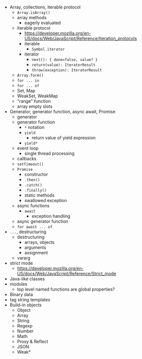 * Array, collections, iterable protocol
    * `Array.isArray()`
    * array methods
        * eagerly evaluated
    * iterable protocol
        * https://developer.mozilla.org/en-US/docs/Web/JavaScript/Reference/Iteration_protocols
        * iterable
            * `Symbol.iterator`
        * iterator
            * `next(): { done=false, value? }`
            * `return(value): IteratorResult`
            * `throw(exception): IteratorResult`
    * `Array.form()`
    * `for ... in`
    * `for ... of`
    * Set, Map
    * WeakSet, WeakMap
    * "range" function
    * array empty slots
* Generator, generator function, async await, Promise
    * generator
    * generator function
        * `*` notation
        * `yield`
            * return value of yield expression
        * `yield*`
    * event loop
        * single thread processing
    * callbacks
    * `setTimeout()`
    * `Promise`
        * constructor
        * `.then()`
        * `.catch()`
        * `.finally()`
        * static methods
        * swallowed exception
    * async functions
        * `await`
            * exception handling
    * async generator function
    * `for await ... of`
* `...`, destructuring
    * destructuring
        * arrays, objects
        * arguments
        * assignment
    * vararg
* strict mode
    * https://developer.mozilla.org/en-US/docs/Web/JavaScript/Reference/Strict_mode
* Java-like classes
* modules
  * top level named functions are global properties?
* Binary data
* tag string templates
* Build-in objects
    * Object
    * Array
    * String
    * Regexp
    * Number
    * Math
    * Proxy & Reflect
    * JSON
    * Weak*